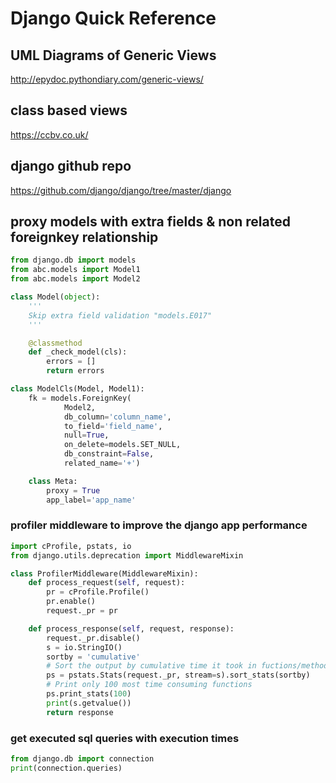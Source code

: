# Django Quick Reference
## UML Diagrams of Generic Views
http://epydoc.pythondiary.com/generic-views/

## class based views 
https://ccbv.co.uk/

## django github repo
https://github.com/django/django/tree/master/django


## proxy models with extra fields & non related foreignkey relationship

```python
from django.db import models
from abc.models import Model1
from abc.models import Model2

class Model(object):
    '''
    Skip extra field validation "models.E017"
    '''

    @classmethod
    def _check_model(cls):
        errors = []
        return errors

class ModelCls(Model, Model1):
    fk = models.ForeignKey(
            Model2,
            db_column='column_name',
            to_field='field_name',
            null=True,
            on_delete=models.SET_NULL,
            db_constraint=False,
            related_name='+')

    class Meta:
        proxy = True
        app_label='app_name'

```

### profiler middleware to improve the django app performance

```python
import cProfile, pstats, io
from django.utils.deprecation import MiddlewareMixin

class ProfilerMiddleware(MiddlewareMixin):
	def process_request(self, request):
		pr = cProfile.Profile()
		pr.enable()
		request._pr = pr

	def process_response(self, request, response):
		request._pr.disable()
		s = io.StringIO()
		sortby = 'cumulative'
		# Sort the output by cumulative time it took in fuctions/methods.
		ps = pstats.Stats(request._pr, stream=s).sort_stats(sortby)
		# Print only 100 most time consuming functions
		ps.print_stats(100)
		print(s.getvalue())
		return response
```

### get executed sql queries with execution times

```python
from django.db import connection
print(connection.queries)
```
